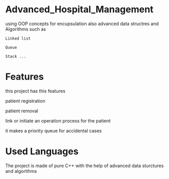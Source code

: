# Advanced_Hospital_Management
using OOP concepts for encupsulation also advanced data structres and Algorithms such as

    Linked list

    Queue

    Stack ...


# Features

this project has this features

patient registration

patient removal

link or initiate an operation process for the patient

it makes a priority queue for accidental cases


# Used Languages

The project is made of pure C++ with the help of advanced data sturctures and algorithms




